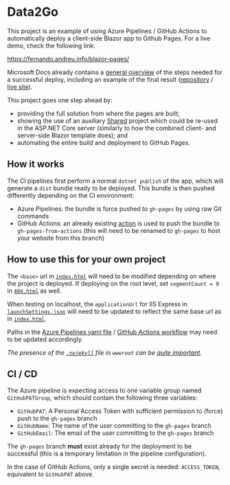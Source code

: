 # Data2Go

<!--
[![Azure Status](https://dev.azure.com/fernandreu-public/BlazorPages/_apis/build/status/fernandreu.blazor-pages?branchName=master)](https://dev.azure.com/fernandreu-public/BlazorPages/_build/latest?definitionId=6?branchName=master)
[![Actions Status](https://github.com/fernandreu/blazor-pages/workflows/gh-pages/badge.svg)](https://github.com/fernandreu/blazor-pages/actions)
-->

This project is an example of using Azure Pipelines / GitHub Actions to automatically deploy a client-side
Blazor app to Github Pages. For a live demo, check the following link:

https://fernando.andreu.info/blazor-pages/

Microsoft Docs already contains a [general overview](https://docs.microsoft.com/en-us/aspnet/core/host-and-deploy/blazor/client-side?view=aspnetcore-3.1#github-pages)
of the steps needed for a successful deploy, including an example of the final result 
([repository](https://github.com/blazor-demo/blazor-demo.github.io) / [live site](https://blazor-demo.github.io/)).


This project goes one step ahead by:

- providing the full solution from where the pages are built;
- showing the use of an auxiliary [Shared](src/Shared) project which could be re-used in
  the ASP.NET Core server (similarly to how the combined client- and server-side Blazor
  template does); and
- automating the entire build and deployment to GitHub Pages.


## How it works

The CI pipelines first perform a normal `dotnet publish` of the app, which will generate
a `dist` bundle ready to be deployed. This bundle is then pushed differently depending on
the CI environment:

- Azure Pipelines: the bundle is force pushed to `gh-pages` by using raw Git
commands
- GitHub Actions: an already existing [action](https://github.com/marketplace/actions/deploy-to-github-pages)
is used to push the bundle to `gh-pages-from-actions` (this will need to be renamed to
`gh-pages` to host your website from this branch)


## How to use this for your own project

The `<base>` url in [`index.html`](src/Client/wwwroot/index.html) will need to be modified 
depending on where the project is deployed. If deploying on the root level, set 
`segmentCount = 0` in [`404.html`](src/Client/wwwroot/404.html) as well.

When testing on localhost, the `applicationUrl` for IIS Express in 
[`launchSettings.json`](src/Client/Properties/launchSettings.json) will need to be updated to 
reflect the same base url as in [`index.html`](src/Client/wwwroot/index.html).

Paths in the [Azure Pipelines yaml file](azure-pipelines.yml) / [GitHub Actions workflow](.github/workflows/gh-pages.yml)
may need to be updated accordingly.

*The presence of the [`.nojekyll`](src/Client/wwwroot/.nojekyll) file in `wwwroot` can be 
[quite important](https://help.github.com/en/articles/files-that-start-with-an-underscore-are-missing).*


## CI / CD

The Azure pipeline is expecting access to one variable group named `GitHubPATGroup`, which
should contain the following three variables:

- `GitHubPAT`: A Personal Access Token with sufficient permission to (force) push to the `gh-pages` branch
- `GitHubName`: The name of the user committing to the `gh-pages` branch
- `GitHubEmail`: The email of the user committing to the `gh-pages` branch

The `gh-pages` branch **must** exist already for the deployment to be successful (this
is a temporary limitation in the pipeline configuration).

In the case of GitHub Actions, only a single secret is needed: `ACCESS_TOKEN`, equivalent to `GitHubPAT` above. 
